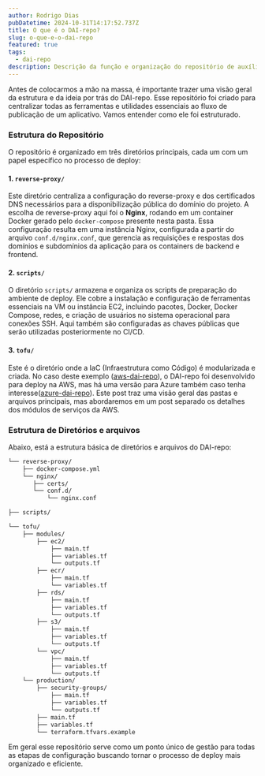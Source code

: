 ```yaml
---
author: Rodrigo Dias  
pubDatetime: 2024-10-31T14:17:52.737Z  
title: O que é o DAI-repo?  
slug: o-que-e-o-dai-repo  
featured: true  
tags:
  - dai-repo  
description: Descrição da função e organização do repositório de auxílio de deploy DAI-repo.  
---
```


Antes de colocarmos a mão na massa, é importante trazer uma visão geral da estrutura e da ideia por trás do DAI-repo. Esse repositório foi criado para centralizar todas as ferramentas e utilidades essenciais ao fluxo de publicação de um aplicativo. Vamos entender como ele foi estruturado.

### Estrutura do Repositório

O repositório é organizado em três diretórios principais, cada um com um papel específico no processo de deploy:

#### 1. `reverse-proxy/`

Este diretório centraliza a configuração do reverse-proxy e dos certificados DNS necessários para a disponibilização pública do domínio do projeto. A escolha de reverse-proxy aqui foi o **Nginx**, rodando em um container Docker gerado pelo `docker-compose` presente nesta pasta. Essa configuração resulta em uma instância Nginx, configurada a partir do arquivo `conf.d/nginx.conf`, que gerencia as requisições e respostas dos domínios e subdomínios da aplicação para os containers de backend e frontend.

#### 2. `scripts/`

O diretório `scripts/` armazena e organiza os scripts de preparação do ambiente de deploy. Ele cobre a instalação e configuração de ferramentas essenciais na VM ou instância EC2, incluindo pacotes, Docker, Docker Compose, redes, e criação de usuários no sistema operacional para conexões SSH. Aqui também são configuradas as chaves públicas que serão utilizadas posteriormente no CI/CD.

#### 3. `tofu/`

Este é o diretório onde a IaC (Infraestrutura como Código) é modularizada e criada. No caso deste exemplo ([aws-dai-repo](https://github.com/rdias66/aws-dai-repo)), o DAI-repo foi desenvolvido para deploy na AWS, mas há uma versão para Azure também caso tenha interesse([azure-dai-repo](https://github.com/rdias66/azure-dai-repo)). Este post traz uma visão geral das pastas e arquivos principais, mas abordaremos em um post separado os detalhes dos módulos de serviços da AWS.

### Estrutura de Diretórios e arquivos

Abaixo, está a estrutura básica de diretórios e arquivos do DAI-repo:

```bash
└── reverse-proxy/ 
    ├── docker-compose.yml    
    └── nginx/           
       ├── certs/
       └── conf.d/
           └── nginx.conf        

├── scripts/      

└── tofu/                 
    ├── modules/           
        ├── ec2/           
            ├── main.tf
            ├── variables.tf
            └── outputs.tf
        ├── ecr/
            ├── main.tf
            └── variables.tf       
        ├── rds/            
            ├── main.tf
            ├── variables.tf
            └── outputs.tf
        ├── s3/            
            ├── main.tf
            ├── variables.tf
            └── outputs.tf    
        └── vpc/            
            ├── main.tf
            ├── variables.tf
            └── outputs.tf
    └── production/
        ├── security-groups/
            ├── main.tf
            ├── variables.tf
            └── outputs.tf
        ├── main.tf
        ├── variables.tf
        └── terraform.tfvars.example
```

Em geral esse repositório serve como um ponto único de gestão para todas as etapas de configuração buscando tornar  o processo de deploy mais organizado e eficiente.